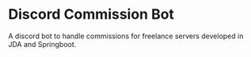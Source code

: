 # Discord Commission Bot
A discord bot to handle commissions for freelance servers developed in JDA and Springboot. 
